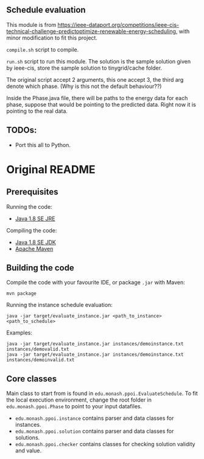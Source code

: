 ## Schedule evaluation
This module is from https://ieee-dataport.org/competitions/ieee-cis-technical-challenge-predictoptimize-renewable-energy-scheduling, with minor modification to fit this project.

`compile.sh` script to compile.

`run.sh` script to run this module. The solution is the sample solution given by ieee-cis, store the sample solution to tinygrid/cache folder.

The original script accept 2 arguments, this one accept 3, the third arg denote which phase. (Why is this not the default behaviour??)

Inside the Phase.java file, there will be paths to the energy data for each phase, suppose that would be pointing to the predicted data. Right now it is pointing to the real data.

## TODOs:
* Port this all to Python.

# Original README 
## Prerequisites

Running the code:
 - [Java 1.8 SE JRE](https://www.oracle.com/au/java/technologies/javase-jre8-downloads.html)

Compiling the code:
 - [Java 1.8 SE JDK](https://www.oracle.com/au/java/technologies/javase/javase-jdk8-downloads.html)
 - [Apache Maven](https://maven.apache.org/download.cgi)


## Building the code

Compile the code with your favourite IDE, or package `.jar` with Maven:

    mvn package

Running the instance schedule evaluation:

    java -jar target/evaluate_instance.jar <path_to_instance> <path_to_schedule>

Examples:

    java -jar target/evaluate_instance.jar instances/demoinstance.txt instances/demovalid.txt
    java -jar target/evaluate_instance.jar instances/demoinstance.txt instances/demoinvalid.txt


## Core classes

Main class to start from is found in `edu.monash.ppoi.EvaluateSchedule`. To fit the
local execution environment, change the root folder in `edu.monash.ppoi.Phase` to point
to your input datafiles.

  * `edu.monash.ppoi.instance` contains parser and data classes for instances.
  * `edu.monash.ppoi.solution` contains parser and data classes for solutions.
  * `edu.monash.ppoi.checker` contains classes for checking solution validity and value.
